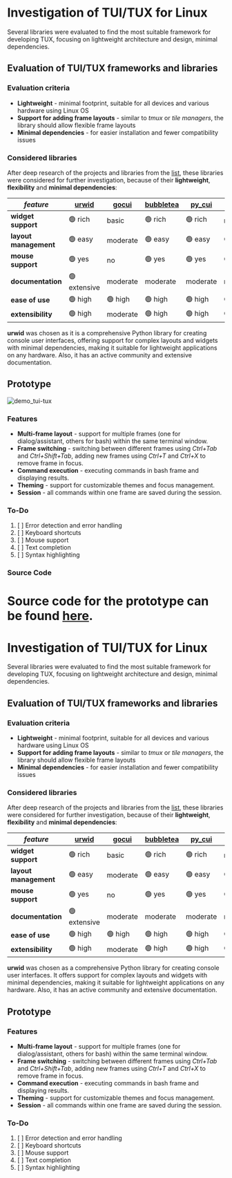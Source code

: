 # Investigation of TUI/TUX for Linux

Several libraries were evaluated to find the most suitable framework for developing TUX, focusing on lightweight architecture and design, minimal dependencies.

## Evaluation of TUI/TUX frameworks and libraries

### Evaluation criteria

* **Lightweight** - minimal footprint, suitable for all devices and various hardware using Linux OS
* **Support for adding frame layouts** - similar to _tmux_ or _tile managers_, the library should allow flexible frame layouts
* **Minimal dependencies** - for easier installation and fewer compatibility issues

### Considered libraries

After deep research of the projects and libraries from the [list](https://github.com/rothgar/awesome-tuis), these libraries were considered for further investigation, because of their **lightweight**, **flexibility** and **minimal dependencies**:


| _feature_             | [urwid](https://github.com/urwid/urwid)   | [gocui](https://github.com/jroimartin/gocui) | [bubbletea](https://github.com/charmbracelet/bubbletea)  | [py_cui](https://github.com/jwlodek/py_cui) | [FTXUI](https://github.com/ArthurSonzogni/FTXUI) | [ncurses](https://invisible-island.net/ncurses/announce.html)  |
|-----------------------|-------------------------------------------|----------------------------------------------|----------------------------------------------------------|---------------------------------------------|--------------------------------------------------|----------------------------------------------------------------|
| **widget support**    | 🟢 rich                                    | basic                                        | 🟢 rich                                                   | 🟢 rich                                     | moderate                                         | basic                                                          |
| **layout management** | 🟢 easy                                    | moderate                                     | 🟢 easy                                                   | 🟢 easy                                     | 🟢 easy                                          | hard                                                           |
| **mouse support**     | 🟢 yes                                     | no                                           | 🟢 yes                                                    | 🟢 yes                                      | 🟢 yes                                           | 🟢 yes                                                        |
| **documentation**     | 🟢 extensive                               | moderate                                     | moderate                                                 | moderate                                    | moderate                                         | 🟢 extensive                                                   |
| **ease of use**       | 🟢 high                                    | 🟢 high                                      | 🟢 high                                                   | 🟢 high                                     | 🟢 high                                          | moderate                                                       |
| **extensibility**     | 🟢 high                                    | moderate                                     | 🟢 high                                                   | 🟢 high                                     | 🟢 high                                          | moderate                                                       |

**urwid** was chosen as it is a comprehensive Python library for creating console user interfaces, offering support for complex layouts and widgets with minimal dependencies, making it suitable for lightweight applications on any hardware. Also, it has an active community and extensive documentation.

## Prototype

![demo_tui-tux](https://github.com/user-attachments/assets/18bd7d8c-102a-49bd-8f96-2584c15a95fc)

### Features

* **Multi-frame layout** - support for multiple frames (one for dialog/assistant, others for bash) within the same terminal window.
* **Frame switching** - switching between different frames using _Ctrl+Tab_ and _Ctrl+Shift+Tab_, adding new frames using _Ctrl+T_ and _Ctrl+X_ to remove frame in focus.
* **Command execution** - executing commands in bash frame and displaying results.
* **Theming** - support for customizable themes and focus management.
* **Session** - all commands within one frame are saved during the session.

### To-Do

1. [ ] Error detection and error handling
2. [ ] Keyboard shortcuts
3. [ ] Mouse support
4. [ ] Text completion
5. [ ] Syntax highlighting

### Source Code

Source code for the prototype can be found [here](https://github.com/smart-linux-shell/ishell/blob/2_tui-tux/tui-tux/main.py).
=======
# Investigation of TUI/TUX for Linux

Several libraries were evaluated to find the most suitable framework for developing TUX, focusing on lightweight architecture and design, minimal dependencies.

## Evaluation of TUI/TUX frameworks and libraries

### Evaluation criteria

* **Lightweight** - minimal footprint, suitable for all devices and various hardware using Linux OS
* **Support for adding frame layouts** - similar to _tmux_ or _tile managers_, the library should allow flexible frame layouts
* **Minimal dependencies** - for easier installation and fewer compatibility issues

### Considered libraries

After deep research of the projects and libraries from the [list](https://github.com/rothgar/awesome-tuis), these libraries were considered for further investigation, because of their **lightweight**, **flexibility** and **minimal dependencies**:


| _feature_             | [urwid](https://github.com/urwid/urwid)   | [gocui](https://github.com/jroimartin/gocui) | [bubbletea](https://github.com/charmbracelet/bubbletea)  | [py_cui](https://github.com/jwlodek/py_cui) | [FTXUI](https://github.com/ArthurSonzogni/FTXUI) | [ncurses](https://invisible-island.net/ncurses/announce.html)  |
|-----------------------|-------------------------------------------|----------------------------------------------|----------------------------------------------------------|---------------------------------------------|--------------------------------------------------|----------------------------------------------------------------|
| **widget support**    | 🟢 rich                                    | basic                                        | 🟢 rich                                                   | 🟢 rich                                     | moderate                                         | basic                                                          |
| **layout management** | 🟢 easy                                    | moderate                                     | 🟢 easy                                                   | 🟢 easy                                     | 🟢 easy                                          | hard                                                           |
| **mouse support**     | 🟢 yes                                     | no                                           | 🟢 yes                                                    | 🟢 yes                                      | 🟢 yes                                           | 🟢 yes                                                        |
| **documentation**     | 🟢 extensive                               | moderate                                     | moderate                                                 | moderate                                    | moderate                                         | 🟢 extensive                                                   |
| **ease of use**       | 🟢 high                                    | 🟢 high                                      | 🟢 high                                                   | 🟢 high                                     | 🟢 high                                          | moderate                                                       |
| **extensibility**     | 🟢 high                                    | moderate                                     | 🟢 high                                                   | 🟢 high                                     | 🟢 high                                          | moderate                                                       |

**urwid** was chosen as a comprehensive Python library for creating console user interfaces. It offers support for complex layouts and widgets with minimal dependencies, making it suitable for lightweight applications on any hardware. Also, it has an active community and extensive documentation.

## Prototype


### Features

* **Multi-frame layout** - support for multiple frames (one for dialog/assistant, others for bash) within the same terminal window.
* **Frame switching** - switching between different frames using _Ctrl+Tab_ and _Ctrl+Shift+Tab_, adding new frames using _Ctrl+T_ and _Ctrl+X_ to remove frame in focus.
* **Command execution** - executing commands in bash frame and displaying results.
* **Theming** - support for customizable themes and focus management.
* **Session** - all commands within one frame are saved during the session.

### To-Do

1. [ ] Error detection and error handling
2. [ ] Keyboard shortcuts
3. [ ] Mouse support
4. [ ] Text completion
5. [ ] Syntax highlighting
